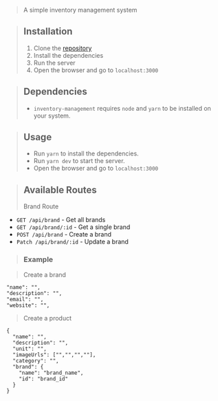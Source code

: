 > A simple inventory management system

> ## Installation
>
> 1. Clone the [repository](https://github.com/0nahid/inventory-management)
> 2. Install the dependencies
> 3. Run the server
> 4. Open the browser and go to `localhost:3000`

> ## Dependencies
>
> - `inventory-management` requires `node` and `yarn` to be installed on your system.

> ## Usage
>
> - Run `yarn` to install the dependencies.
> - Run `yarn dev` to start the server.
> - Open the browser and go to `localhost:3000`

> ## Available Routes
>
> Brand Route

- `GET /api/brand` - Get all brands
- `GET /api/brand/:id` - Get a single brand
- `POST /api/brand` - Create a brand
- `Patch /api/brand/:id` - Update a brand

> ### Example

> Create a brand

```
"name": "",
"description": "",
"email": "",
"website": "",
```

> Create a product

```
{
  "name": "",
  "description": "",
  "unit": "",
  "imageUrls": ["","","",""],
  "category": "",
  "brand": {
    "name": "brand_name",
    "id": "brand_id"
  }
}
```
